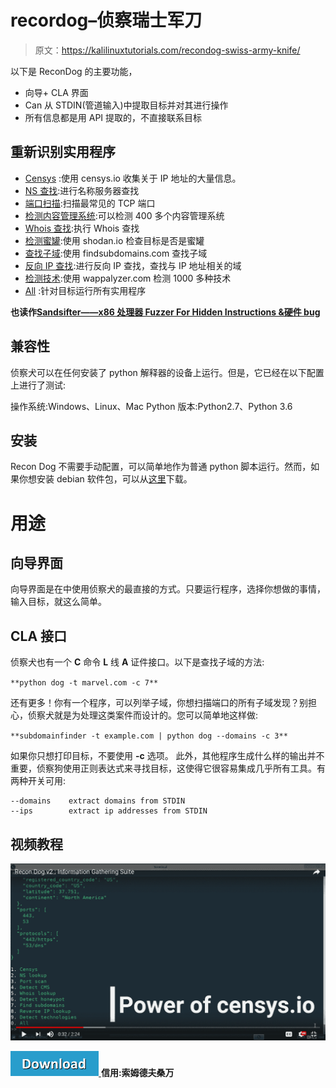 # recordog–侦察瑞士军刀

> 原文：<https://kalilinuxtutorials.com/recondog-swiss-army-knife/>

以下是 ReconDog 的主要功能，

*   向导+ CLA 界面
*   Can 从 STDIN(管道输入)中提取目标并对其进行操作
*   所有信息都是用 API 提取的，不直接联系目标

## **重新识别实用程序**

*   [Censys](https://censys.io/) :使用 censys.io 收集关于 IP 地址的大量信息。
*   [NS 查找](https://hackertarget.com/dns-lookup/):进行名称服务器查找
*   [端口扫描](https://hackertarget.com/tcp-port-scan/):扫描最常见的 TCP 端口
*   [检测内容管理系统](https://whatcms.org):可以检测 400 多个内容管理系统
*   [Whois 查找](https://hackertarget.com/whois-lookup/):执行 Whois 查找
*   [检测蜜罐](https://honeyscore.shodan.io/):使用 shodan.io 检查目标是否是蜜罐
*   [查找子域](https://findsubdomains.com):使用 findsubdomains.com 查找子域
*   [反向 IP 查找](https://hackertarget.com/reverse-ip-lookup/):进行反向 IP 查找，查找与 IP 地址相关的域
*   [检测技术](https://www.wappalyzer.com):使用 wappalyzer.com 检测 1000 多种技术
*   [All](https://github.com/s0md3v/ReconDog) :针对目标运行所有实用程序

**也读作[Sandsifter——x86 处理器 Fuzzer For Hidden Instructions &硬件 bug](https://kalilinuxtutorials.com/sandsifter-x86-processor/)**

## **兼容性**

侦察犬可以在任何安装了 python 解释器的设备上运行。但是，它已经在以下配置上进行了测试:

操作系统:Windows、Linux、Mac
Python 版本:Python2.7、Python 3.6

## **安装**

Recon Dog 不需要手动配置，可以简单地作为普通 python 脚本运行。然而，如果你想安装 debian 软件包，可以从[这里](https://github.com/s0md3v/s0md3v.github.io/blob/master/repo/Recon-Dog_2.0_all.deb?raw=true)下载。

# **用途**

## **向导界面**

向导界面是在中使用侦察犬的最直接的方式。只要运行程序，选择你想做的事情，输入目标，就这么简单。

## **CLA 接口**

侦察犬也有一个 **C** 命令 **L** 线 **A** 证件接口。以下是查找子域的方法:

`**python dog -t marvel.com -c 7**`

还有更多！你有一个程序，可以列举子域，你想扫描端口的所有子域发现？别担心，侦察犬就是为处理这类案件而设计的。您可以简单地这样做:

`**subdomainfinder -t example.com | python dog --domains -c 3**`

如果你只想打印目标，不要使用 **-c** 选项。
此外，其他程序生成什么样的输出并不重要，侦察狗使用正则表达式来寻找目标，这使得它很容易集成几乎所有工具。有两种开关可用:

```
--domains    extract domains from STDIN
--ips        extract ip addresses from STDIN
```

## **视频教程**

[![](img/f597faab08f5cc91563a686b23ed9071.png)](https://camo.githubusercontent.com/fa161fdc8e94f54ab7da01a30ee86f7f04bc923f/68747470733a2f2f696d6167652e6962622e636f2f6931314136392f53637265656e73686f742d323031382d31302d31332d31352d34312d31312e706e67)

[![](img/d861a9096555aeb1980fc054015933d7.png) ](https://github.com/s0md3v/ReconDog) **信用:索姆德夫桑万**